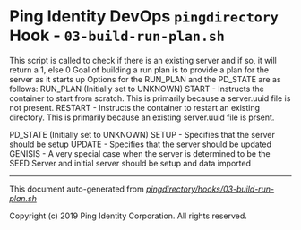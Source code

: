 
# Ping Identity DevOps `pingdirectory` Hook - `03-build-run-plan.sh`
 This script is called to check if there is an existing server
 and if so, it will return a 1, else 0
 Goal of building a run plan is to provide a plan for the server as it starts up
 Options for the RUN_PLAN and the PD_STATE are as follows:
 RUN_PLAN (Initially set to UNKNOWN)
          START   - Instructs the container to start from scratch.  This is primarily
                    because a server.uuid file is not present.
          RESTART - Instructs the container to restart an existing directory.  This is
                    primarily because an existing server.uuid file is prsent.
 
 PD_STATE (Initially set to UNKNOWN)
          SETUP   - Specifies that the server should be setup
          UPDATE  - Specifies that the server should be updated
          GENISIS - A very special case when the server is determined to be the
                    SEED Server and initial server should be setup and data imported

---
This document auto-generated from _[pingdirectory/hooks/03-build-run-plan.sh](https://github.com/pingidentity/pingidentity-docker-builds/blob/master/pingdirectory/hooks/03-build-run-plan.sh)_

Copyright (c)  2019 Ping Identity Corporation. All rights reserved.
